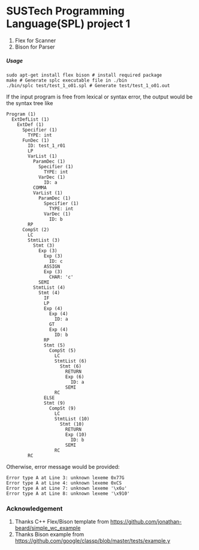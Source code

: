 # SUSTech Programming Language(SPL) project 1

1. Flex for Scanner
2. Bison for Parser



##### Usage

``` shell
sudo apt-get install flex bison # install required package
make # Generate splc executable file in ./bin
./bin/splc test/test_1_o01.spl # Generate test/test_1_o01.out
```

If the input program is free from lexical or syntax error, the output would be the syntax tree like

```
Program (1)
  ExtDefList (1)
    ExtDef (1)
      Specifier (1)
        TYPE: int
      FunDec (1)
        ID: test_1_r01
        LP
        VarList (1)
          ParamDec (1)
            Specifier (1)
              TYPE: int
            VarDec (1)
              ID: a
          COMMA
          VarList (1)
            ParamDec (1)
              Specifier (1)
                TYPE: int
              VarDec (1)
                ID: b
        RP
      CompSt (2)
        LC
        StmtList (3)
          Stmt (3)
            Exp (3)
              Exp (3)
                ID: c
              ASSIGN
              Exp (3)
                CHAR: 'c'
            SEMI
          StmtList (4)
            Stmt (4)
              IF
              LP
              Exp (4)
                Exp (4)
                  ID: a
                GT
                Exp (4)
                  ID: b
              RP
              Stmt (5)
                CompSt (5)
                  LC
                  StmtList (6)
                    Stmt (6)
                      RETURN
                      Exp (6)
                        ID: a
                      SEMI
                  RC
              ELSE
              Stmt (9)
                CompSt (9)
                  LC
                  StmtList (10)
                    Stmt (10)
                      RETURN
                      Exp (10)
                        ID: b
                      SEMI
                  RC
        RC
```

Otherwise, error message would be provided:

```
Error type A at Line 3: unknown lexeme 0x77G
Error type A at Line 4: unknown lexeme 0xCS
Error type A at Line 7: unknown lexeme '\x6u'
Error type A at Line 8: unknown lexeme '\x910'
```




### Acknowledgement
1. Thanks C++ Flex/Bison template from https://github.com/jonathan-beard/simple_wc_example
2. Thanks Bison example from https://github.com/google/classp/blob/master/tests/example.y